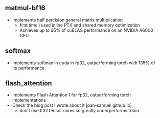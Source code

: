 
## matmul-bf16
- Implements half percision general matrix multiplication
    - first time i used inline PTX and shared memory optimization
    - Achieves up to 95% of cuBLAS performance on an NVIDIA A6000 GPU

## softmax
- Implements softmax in cuda in fp32, outperforming torch with 135% of its performance

## flash_attention
- Implements Flash Attention 1 for fp32, outperforming torch implementations
- Check the blog post I wrote about it [pan-samuel.github.io]
    - don't use tf32 tensor cores so greatly underperforms triton
